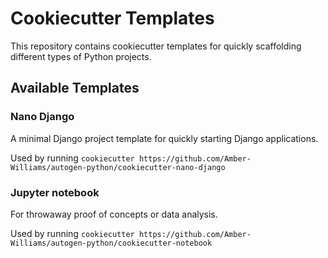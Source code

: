 # Cookiecutter Templates

This repository contains cookiecutter templates for quickly scaffolding different types of Python projects.

## Available Templates

### Nano Django

A minimal Django project template for quickly starting Django applications.

Used by running `cookiecutter https://github.com/Amber-Williams/autogen-python/cookiecutter-nano-django`

### Jupyter notebook

For throwaway proof of concepts or data analysis.

Used by running `cookiecutter https://github.com/Amber-Williams/autogen-python/cookiecutter-notebook`
